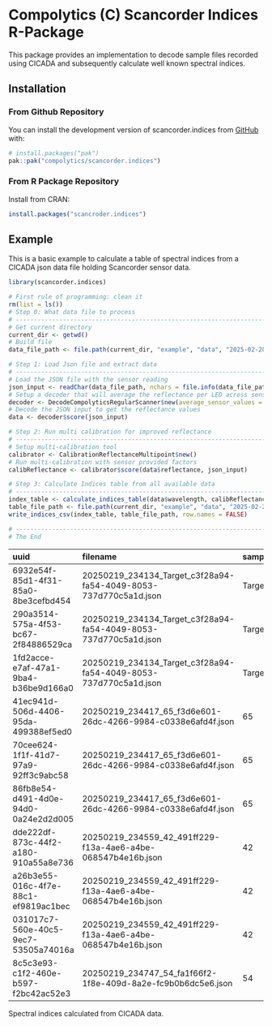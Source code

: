 <!-- README.md is generated from README.Rmd. Please edit that file -->

# Compolytics (C) Scancorder Indices R-Package

<!-- badges: start -->
<!-- badges: end -->

This package provides an implementation to decode sample files recorded
using CICADA and subsequently calculate well known spectral indices.

## Installation

### From Github Repository

You can install the development version of scancorder.indices from
[GitHub](https://github.com/) with:

``` r
# install.packages("pak")
pak::pak("compolytics/scancorder.indices")
```

### From R Package Repository

Install from CRAN:

``` r
install.packages("scancroder.indices")
```

## Example

This is a basic example to calculate a table of spectral indices from a
CICADA json data file holding Scancorder sensor data.

``` r
library(scancorder.indices)

# First rule of programming: clean it
rm(list = ls())
# Step 0: What data file to process
# ------------------------------------------------------------------------------
# Get current directory
current_dir <- getwd()
# Build file
data_file_path <- file.path(current_dir, "example", "data", "2025-02-20_11-57-59_exampleDataFiles.json")

# Step 1: Load Json file and extract data
# ------------------------------------------------------------------------------
# Load the JSON file with the sensor reading
json_input <- readChar(data_file_path, nchars = file.info(data_file_path)$size)
# Setup a decoder that will average the reflectance per LED across sensor channels
decoder <- DecodeCompolyticsRegularScanner$new(average_sensor_values = TRUE)
# Decode the JSON input to get the reflectance values
data <- decoder$score(json_input)

# Step 2: Run multi calibration for improved reflectance
# ------------------------------------------------------------------------------
# Setup multi-calibration tool
calibrator <- CalibrationReflectanceMultipoint$new()
# Run multi-calibration with sensor provided factors
calibReflectance <- calibrator$score(data$reflectance, json_input)

# Step 3: Calculate Indices table from all available data
# ------------------------------------------------------------------------------
index_table <- calculate_indices_table(data$wavelength, calibReflectance, data$fwhm, data$meta_table)
table_file_path <- file.path(current_dir, "example", "data", "2025-02-20_11-57-59_exampleDataFiles_Indices.csv")
write_indices_csv(index_table, table_file_path, row.names = FALSE)

# ------------------------------------------------------------------------------
# The End
```

| uuid | filename | sampleID | sample | ARI1 | ARI2 | CI | CRI1 | CRI2 | Datt6 | DWSI4 | GI | GM1 | GM2 | LIC1 | NDI | NDVI | NDVI4 | NDVIg | PSNDa1 | PSNDc1 | PSSRa1 | PSSRc1 | RDVI | RGI | RGR | RVI | RVI2 | SAVI | SIPI1 | SR.550.800. | SR.556.750. | SR.605.670. | SR.555.675. | SR.683.510. | SR.694.840. | SR.695.800. | SR.750.705. | SR.752.690. | SR.800.600. | SR.800.960. | SR.810.560. | WBI3 |
|:--|:----|:-|-:|-:|-:|-:|-:|-:|-:|-:|-:|-:|-:|-:|-:|-:|-:|-:|-:|-:|-:|-:|-:|-:|-:|-:|-:|-:|-:|-:|-:|-:|-:|-:|-:|-:|-:|-:|-:|-:|-:|-:|
| 6932e54f-85d1-4f31-85a0-8be3cefbd454 | 20250219_234134_Target_c3f28a94-fa54-4049-8053-737d770c5a1d.json | Target | 1 | -3.458221 | -3.179286 | 1.298878 | 3.119617 | -0.3386042 | -2.6567036 | -0.682670 | -0.682670 | -1.9026446 | 1.298878 | 0.1265828 | 0.1265828 | -0.0122657 | 0.1265828 | 3.215711 | 0.1265828 | -0.0108343 | 1.289857 | 0.9785637 | 0.1617137 | -1.4648365 | -0.682670 | 1.289857 | 1.3181120 | 0.1453465 | 1026669.711 | -0.5292604 | -0.5255842 | 1.2804429 | -0.682670 | 0.7586609 | 0.7735897 | 0.7752800 | 1.298878 | 1.298878 | 1.007352 | 1.0094401 | -1.8894290 | 1.0443511 |
| 290a3514-575a-4f53-bc67-2f84886529ca | 20250219_234134_Target_c3f28a94-fa54-4049-8053-737d770c5a1d.json | Target | 2 | -2.610868 | -2.391208 | 1.361998 | 2.216364 | -0.3945040 | -1.5450711 | -1.277647 | -1.277647 | -1.0660203 | 1.361998 | 0.1457918 | 0.1457918 | -0.0148908 | 0.1457918 | 31.293721 | 0.1457918 | -0.0100826 | 1.341349 | 0.9800361 | 0.1843365 | -0.7826887 | -1.277647 | 1.341349 | 1.3686735 | 0.1665860 | 915679.869 | -0.9525088 | -0.9380685 | 1.3227578 | -1.277647 | 0.7306344 | 0.7419078 | 0.7455179 | 1.361998 | 1.361998 | 1.014055 | 1.0170510 | -1.0498590 | 1.0381601 |
| 1fd2acce-e7af-47a1-9ba4-b36be9d166a0 | 20250219_234134_Target_c3f28a94-fa54-4049-8053-737d770c5a1d.json | Target | 3 | -2.571771 | -2.337809 | 1.372820 | 2.162160 | -0.4096117 | -1.4730618 | -1.384593 | -1.384593 | -0.9914975 | 1.372820 | 0.1516180 | 0.1516180 | -0.0123266 | 0.1516180 | -234.224355 | 0.1516180 | -0.0075158 | 1.357428 | 0.9850804 | 0.1905021 | -0.7222339 | -1.384593 | 1.357428 | 1.3779875 | 0.1727227 | 882658.241 | -1.0200117 | -1.0085754 | 1.3340011 | -1.384593 | 0.7256960 | 0.7321450 | 0.7366870 | 1.372820 | 1.372820 | 1.017562 | 1.0138780 | -0.9803809 | 1.0356221 |
| 41ec941d-506d-4406-95da-499388ef5ed0 | 20250219_234417_65_f3d6e601-26dc-4266-9984-c0338e6afd4f.json | 65 | 4 | 10.011793 | 5.439226 | -4.125287 | 7.500076 | 17.5118685 | 2.7362376 | 21.194845 | 21.194845 | -0.1946363 | -4.125287 | 1.4247580 | 1.4247580 | 0.6410276 | 1.4247580 | -1.483350 | 1.4247580 | 0.5837945 | -5.708563 | 3.8053181 | 0.9537499 | 0.0471813 | 21.194845 | -5.708563 | -1.5001539 | 1.0100885 | 6991.253 | -3.7128162 | -5.1377874 | -1.2672815 | 21.194845 | -0.6665983 | -0.1811830 | -0.1751754 | -4.125287 | -4.125287 | 4.504574 | 1.0697564 | -0.2693373 | 0.9811623 |
| 70cee624-1f1f-41d7-97a9-92ff3c9abc58 | 20250219_234417_65_f3d6e601-26dc-4266-9984-c0338e6afd4f.json | 65 | 5 | 10.634579 | 5.413220 | -4.282800 | 11.098259 | 21.7328386 | 2.6102100 | 23.876760 | 23.876760 | -0.1793710 | -4.282800 | 1.4301218 | 1.4301218 | 0.6356522 | 1.4301218 | -1.437155 | 1.4301218 | 0.6881149 | -5.649845 | 5.4126173 | 0.9256391 | 0.0418817 | 23.876760 | -5.649845 | -1.0438287 | 0.9779599 | 5442.702 | -4.2260910 | -5.5750357 | -1.2024157 | 23.876760 | -0.9580116 | -0.1780944 | -0.1769960 | -4.282800 | -4.282800 | 4.698745 | 1.1123385 | -0.2366253 | 1.0140560 |
| 86fb8e54-d491-4d0e-94d0-0a24e2d2d005 | 20250219_234417_65_f3d6e601-26dc-4266-9984-c0338e6afd4f.json | 65 | 6 | 13.851054 | 7.031454 | -5.444666 | 10.475434 | 24.3264880 | 3.3052909 | 31.157980 | 31.157980 | -0.1747439 | -5.444666 | 1.3192538 | 1.3192538 | 0.5806310 | 1.3192538 | -1.423490 | 1.3192538 | 0.6713054 | -7.264608 | 5.0846752 | 0.8728716 | 0.0320945 | 31.157980 | -7.264608 | -1.4287261 | 0.9237793 | 3937.946 | -4.2890103 | -5.7226617 | -1.5797075 | 31.157980 | -0.6999242 | -0.1389539 | -0.1376537 | -5.444666 | -5.444666 | 4.598705 | 1.1950001 | -0.2331540 | 0.9129483 |
| dde222df-873c-44f2-a180-910a55a8e736 | 20250219_234559_42_491ff229-f13a-4ae6-a4be-068547b4e16b.json | 42 | 7 | 7.598013 | 2.929146 | -2.573897 | 11.158867 | 18.7568802 | 1.3337120 | 17.311601 | 17.311601 | -0.1486805 | -2.573897 | 1.9484424 | 1.9484424 | 0.5646673 | 1.9484424 | -1.349294 | 1.9484424 | 0.6095530 | -3.108720 | 4.1223337 | 0.9963840 | 0.0577647 | 17.311601 | -3.108720 | -0.7541167 | 1.0036563 | 5426.120 | -5.5687221 | -6.7258331 | -0.6164052 | 17.311601 | -1.3260548 | -0.3492540 | -0.3216757 | -2.573897 | -2.573897 | 5.043307 | 0.9200127 | -0.1795744 | 1.1524479 |
| a26b3e55-016c-4f7e-88c1-ef9819ac1bec | 20250219_234559_42_491ff229-f13a-4ae6-a4be-068547b4e16b.json | 42 | 8 | 7.555945 | 2.780914 | -2.623991 | 11.688010 | 19.2439553 | 1.2291974 | 17.577078 | 17.577078 | -0.1492848 | -2.623991 | 2.0263406 | 2.0263406 | 0.5683999 | 2.0263406 | -1.350963 | 2.0263406 | 0.6104353 | -2.948671 | 4.1339356 | 0.9993507 | 0.0568923 | 17.577078 | -2.948671 | -0.7132841 | 0.9947031 | 5314.234 | -5.9610174 | -6.6986046 | -0.6275697 | 17.577078 | -1.4019658 | -0.3708166 | -0.3391359 | -2.623991 | -2.623991 | 4.698555 | 0.9242000 | -0.1677566 | 1.1029792 |
| 031017c7-560e-40c5-9ec7-53505a74016a | 20250219_234559_42_491ff229-f13a-4ae6-a4be-068547b4e16b.json | 42 | 9 | 6.967814 | 2.211645 | -2.352071 | 12.345558 | 19.3133716 | 0.9772645 | 16.348018 | 16.348018 | -0.1438750 | -2.352071 | 2.4752041 | 2.4752041 | 0.5280057 | 2.4752041 | -1.336107 | 2.4752041 | 0.5811069 | -2.355745 | 3.7744878 | 1.0579016 | 0.0611695 | 16.348018 | -2.355745 | -0.6241230 | 0.9934812 | 5562.752 | -6.9396396 | -6.9504792 | -0.5110779 | 16.348018 | -1.6022483 | -0.4645496 | -0.4244942 | -2.352071 | -2.352071 | 4.609365 | 0.8171123 | -0.1440997 | 1.1806195 |
| 8c5c3e93-c1f2-460e-b597-f2bc42ac52e3 | 20250219_234747_54_fa1f66f2-1f8e-409d-8a2e-fc9b0b6dc5e6.json | 54 | 10 | 7.053524 | 3.025472 | -2.292242 | 8.684947 | 15.7384712 | 1.5339708 | 16.454829 | 16.454829 | -0.1393051 | -2.292242 | 1.9004002 | 1.9004002 | 0.7401479 | 1.9004002 | -1.323704 | 1.9004002 | 0.5584480 | -3.221234 | 3.5294774 | 1.0335336 | 0.0607724 | 16.454829 | -3.221234 | -0.9126661 | 1.0595123 | 5313.458 | -5.1082372 | -7.1784869 | -0.6192480 | 16.454829 | -1.0956910 | -0.2975259 | -0.3104400 | -2.292242 | -2.292242 | 5.201849 | 1.0136165 | -0.1957623 | 1.0996351 |

Spectral indices calculated from CICADA data.
